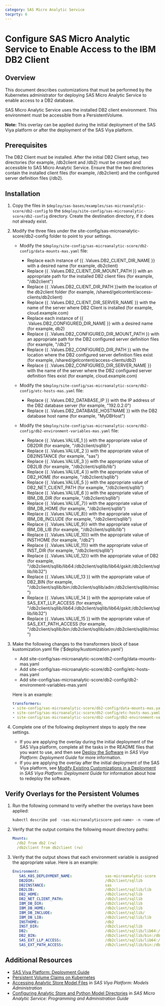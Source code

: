 ```yaml
---
category: SAS Micro Analytic Service
tocprty: 6
---
```


# Configure SAS Micro Analytic Service to Enable Access to the IBM DB2 Client

## Overview

This document describes customizations that must be performed by the Kubernetes administrator for deploying SAS Micro Analytic Service to enable access to a DB2 database.

SAS Micro Analytic Service uses the installed DB2 client environment. This environment must be accessible from a PersistentVolume.

**Note:** This overlay can be applied during the initial deployment of the SAS Viya platform or after the deployment of the SAS Viya platform.

## Prerequisites

The DB2 Client must be installed. After the initial DB2 Client setup, two directories (for example, /db2client and /db2) must be created and accessible to SAS Micro Analytic Service.
Ensure that the two directories contain the installed client files (for example, /db2client) and the configured server definition files (/db2).

## Installation

1. Copy the files in `$deploy/sas-bases/examples/sas-microanalytic-score/db2-config` to the `$deploy/site-config/sas-microanalytic-score/db2-config` directory. Create the destination directory, if it does not already exist.

2. Modify the three files under the site-config/sas-microanalytic-score/db2-config folder to point to your settings.

   * Modify the `$deploy/site-config/sas-microanalytic-score/db2-config/data-mounts-mas.yaml` file:
     * Replace each instance of {{ .Values.DB2_CLIENT_DIR_NAME }} with a desired name (for example, db2client)
     * Replace {{ .Values.DB2_CLIENT_DIR_MOUNT_PATH }} with an appropriate path for the installed DB2 client files (for example, "/db2client")
     * Replace {{ .Values.DB2_CLIENT_DIR_PATH }}with the location of the db2client folder (for example, /shared/gelcontent/access-clients/db2client)
     * Replace {{ .Values.DB2_CLIENT_DIR_SERVER_NAME }} with the name of the server where DB2 Client is installed (for example, cloud.example.com)
     * Replace each instance of {{ .Values.DB2_CONFIGURED_DIR_NAME }} with a desired name (for example, db2)
     * Replace {{ .Values.DB2_CONFIGURED_DIR_MOUNT_PATH }} with an appropriate path for the DB2 configured server definition files (for example, "/db2")
     * Replace {{ .Values.DB2_CONFIGURED_DIR_PATH }} with the location where the DB2 configured server definition files exist (for example, /shared/gelcontent/access-clients/db2)
     * Replace {{ .Values.DB2_CONFIGURED_DIR_SERVER_NAME }} with the name of the server where the DB2 configured server definition files exist (for example, cloud.example.com)

   * Modify the `$deploy/site-config/sas-microanalytic-score/db2-config/etc-hosts-mas.yaml` file:
     * Replace {{ .Values.DB2_DATABASE_IP }} with the IP address of the DB2 database server (for example, "192.0.2.0")
     * Replace {{ .Values.DB2_DATABASE_HOSTNAME }} with the DB2 database host name (for example, "MyDBHost")

   * Modify the `$deploy/site-config/sas-microanalytic-score/db2-config/db2-environment-variables-mas.yaml` file:
     * Replace {{ .Values.VALUE_1 }} with the appropriate value of DB2DIR (for example, "/db2client/sqllib")
     * Replace {{ .Values.VALUE_2 }} with the appropriate value of DB2INSTANCE (for example, "sas")
     * Replace {{ .Values.VALUE_3 }} with the appropriate value of DB2LIB (for example, "/db2client/sqllib/lib")
     * Replace {{ .Values.VALUE_4 }} with the appropriate value of DB2_HOME (for example, "/db2client/sqllib")
     * Replace {{ .Values.VALUE_5 }} with the appropriate value of DB2_NET_CLIENT_PATH (for example, "/db2client/sqllib")
     * Replace {{ .Values.VALUE_6 }} with the appropriate value of IBM_DB_DIR (for example, "/db2client/sqllib")
     * Replace {{ .Values.VALUE_7}} with the appropriate value of IBM_DB_HOME (for example, "/db2client/sqllib")
     * Replace {{ .Values.VALUE_8}} with the appropriate value of IBM_DB_INCLUDE (for example, "/db2client/sqllib")
     * Replace {{ .Values.VALUE_9}} with the appropriate value of IBM_DB_LIB (for example, "/db2client/sqllib/lib")
     * Replace {{ .Values.VALUE_10}} with the appropriate value of INSTHOME (for example, "/db2")
     * Replace {{ .Values.VALUE_11}} with the appropriate value of INST_DIR (for example, "/db2client/sqllib")
     * Replace {{ .Values.VALUE_12}} with the appropriate value of DB2 (for example, "/db2client/sqllib/lib64:/db2client/sqllib/lib64/gskit:/db2client/sqllib/lib32")
     * Replace {{ .Values.VALUE_13 }} with the appropriate value of DB2_BIN (for example, "/db2client/sqllib/bin:/db2client/sqllib/adm:/db2client/sqllib/misc")
     * Replace {{ .Values.VALUE_14 }} with the appropriate value of SAS_EXT_LLP_ACCESS (for example, "/db2client/sqllib/lib64:/db2client/sqllib/lib64/gskit:/db2client/sqllib/lib32")
     * Replace {{ .Values.VALUE_15 }} with the appropriate value of SAS_EXT_PATH_ACCESS (for example, "/db2client/sqllib/bin:/db2client/sqllib/adm:/db2client/sqllib/misc")


3. Make the following changes to the transformers block of base kustomization.yaml file ('$deploy/kustomization.yaml')

   * Add site-config/sas-microanalytic-score/db2-config/data-mounts-mas.yaml
   * Add site-config/sas-microanalytic-score/db2-config/etc-hosts-mas.yaml
   * Add site-config/sas-microanalytic-score/db2-config/db2-environment-variables-mas.yaml

   Here is an example:

   ```yaml
   transformers:
   - site-config/sas-microanalytic-score/db2-config/data-mounts-mas.yaml # patch to setup mount for mas
   - site-config/sas-microanalytic-score/db2-config/etc-hosts-mas.yaml # Host aliases
   - site-config/sas-microanalytic-score/db2-config/db2-environment-variables-mas.yaml  # patch to inject environment variables for DB2
   ```

4. Complete one of the following deployment steps to apply the new settings.
   
   * If you are applying the overlay during the initial deployment of the SAS Viya platform, complete all the tasks in the README files that you want to use, and then see [Deploy the Software](http://documentation.sas.com/?cdcId=itopscdc&cdcVersion=default&docsetId=dplyml0phy0dkr&docsetTarget=p127f6y30iimr6n17x2xe9vlt54q.htm) in _SAS Viya Platform: Deployment Guide_ for more information.
   * If you are applying the overlay after the initial deployment of the SAS Viya platform, see [Modify Existing Customizations in a Deployment](http://documentation.sas.com/?cdcId=itopscdc&cdcVersion=default&docsetId=dplyml0phy0dkr&docsetTarget=n1f2q6pp0gjheqn1jl204vptrubs.htm) in _SAS Viya Platform: Deployment Guide_ for information about how to redeploy the software.

## Verify Overlays for the Persistent Volumes

1. Run the following command to verify whether the overlays have been applied:

   ```sh
   kubectl describe pod  <sas-microanalyticscore-pod-name> -n <name-of-namespace>
   ```

2. Verify that the output contains the following mount directory paths:

   ```yaml
   Mounts:
     /db2 from db2 (rw)
     /db2client from db2client (rw)
   ```

3. Verify that the output shows that each environment variable is assigned the appropriate value. Here is an example:
   ```yaml
   Environment:
      SAS_K8S_DEPLOYMENT_NAME:               sas-microanalytic-score
      DB2DIR:                                /db2client/sqllib
      DB2INSTANCE:                           sas
      DB2LIB:                                /db2client/sqllib/lib
      DB2_HOME:                              /db2client/sqllib
      DB2_NET_CLIENT_PATH:                   /db2client/sqllib
      IBM_DB_DIR:                            /db2client/sqllib
      IBM_DB_HOME:                           /db2client/sqllib
      IBM_DB_INCLUDE:                        /db2client/sqllib/
      IBM_DB_LIB:                            /db2client/sqllib/lib
      INSTHOME:                              /db2
      INST_DIR:                              /db2client/sqllib
      DB2:                                   /db2client/sqllib/lib64:/db2client/sqllib/lib64/gskit:/db2client/sqllib/lib32
      DB2_BIN:                               /db2client/sqllib/bin:/db2client/sqllib/adm:/db2client/sqllib/misc
      SAS_EXT_LLP_ACCESS:                    /db2client/sqllib/lib64:/db2client/sqllib/lib64/gskit:/db2client/sqllib/lib32
      SAS_EXT_PATH_ACCESS:                   /db2client/sqllib/bin:/db2client/sqllib/adm:/db2client/sqllib/misc
   ```
## Additional Resources

* [SAS Viya Platform: Deployment Guide](http://documentation.sas.com/?cdcId=itopscdc&cdcVersion=default&docsetId=dplyml0phy0dkr&docsetTarget=titlepage.htm)
* [Persistent Volume Claims on Kubernetes](https://kubernetes.io/docs/concepts/storage/persistent-volumes/#persistentvolumeclaims)
* [Accessing Analytic Store Model Files](http://documentation.sas.com/?cdcId=sasadmincdc&cdcVersion=default&docsetId=calmodels&docsetTarget=n10916nn7yro46n119nev9sb912c.htm) in _SAS Viya Platform: Models Administration_
* [Configuring Analytic Store and Python Model Directories](http://documentation.sas.com/?cdcId=mascdc&cdcVersion=default&docsetId=masag&docsetTarget=n0er040gsczf7bn1mndiw7znffad.htm) in _SAS Micro Analytic Service: Programming and Administration Guide_